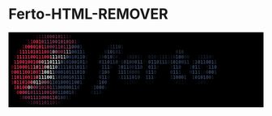 # Ferto-HTML-REMOVER

<pre id="tiresult" style="font-size: 9px; background-color: #000000; font-weight: bold; padding: 4px 5px; --fs: 9px;"><b style="color:#000000">10001000</b><b style="color:#0B0203">0</b><b style="color:#300A10">1</b><b style="color:#4C1421">1</b><b style="color:#4C2133">1</b><b style="color:#61283F">1</b><b style="color:#6F2E47">0</b><b style="color:#76314C">0</b><b style="color:#7B334F">0</b><b style="color:#7A334E">1</b><b style="color:#74304B">0</b><b style="color:#6A2C44">1</b><b style="color:#582438">1</b><b style="color:#3F1A28">1</b><b style="color:#220E15">0</b><b style="color:#070204">0</b><b style="color:#000000">0000100011100011011001000111111100001111101111111111</b>
<b style="color:#000000">10000</b><b style="color:#0B0204">0</b><b style="color:#4D101B">1</b><b style="color:#992137">1</b><b style="color:#D02D4A">0</b><b style="color:#ED3354">0</b><b style="color:#F23659">1</b><b style="color:#B33E61">0</b><b style="color:#974164">1</b><b style="color:#9A4063">11</b><b style="color:#9A4062">00</b><b style="color:#9A4063">1</b><b style="color:#9B4063">0</b><b style="color:#9B4164">1</b><b style="color:#9A4063">0</b><b style="color:#943B5D">1</b><b style="color:#853452">0</b><b style="color:#4C2539">1</b><b style="color:#0B0D13">0</b><b style="color:#000000">11010000010000110100001101100100011100101111011001</b>
<b style="color:#000000">110</b><b style="color:#070102">1</b><b style="color:#691726">1</b><b style="color:#D12E4B">0</b><b style="color:#F93659">0</b><b style="color:#FC375A">0</b><b style="color:#F73658">0</b><b style="color:#F43557">10</b><b style="color:#ED3557">1</b><b style="color:#AD3C5E">1</b><b style="color:#933F62">0</b><b style="color:#943A5D">0</b><b style="color:#93375B">0</b><b style="color:#963B5E">1</b><b style="color:#973F61">1</b><b style="color:#973E60">0</b><b style="color:#94395C">1</b><b style="color:#973A5E">1</b><b style="color:#A65775">1</b><b style="color:#724C6D">0</b><b style="color:#474B6E">0</b><b style="color:#394969">0</b><b style="color:#20283A">1</b><b style="color:#010102">1</b><b style="color:#000000">11001110</b><b style="color:#0B0E14">1</b><b style="color:#1D2434">1</b><b style="color:#273147">1</b><b style="color:#2A354D">1</b><b style="color:#29334A">0</b><b style="color:#141925">1</b><b style="color:#000000">1101100110101100100010101010110000</b>
<b style="color:#000000">01</b><b style="color:#2A090F">0</b><b style="color:#C12A45">1</b><b style="color:#FD375B">1</b><b style="color:#F83659">1</b><b style="color:#F33557">1</b><b style="color:#F23557">0101</b><b style="color:#F43456">1</b><b style="color:#EE3456">0</b><b style="color:#B5365A">0</b><b style="color:#AB6481">1</b><b style="color:#D7B3C2">0</b><b style="color:#B3708B">0</b><b style="color:#903156">0</b><b style="color:#994062">0</b><b style="color:#B56D88">1</b><b style="color:#CDA7B9">1</b><b style="color:#9798AE">1</b><b style="color:#3E5172">0</b><b style="color:#38496A">0</b><b style="color:#3B4A6C">1</b><b style="color:#3E4E71">1</b><b style="color:#242D41">1</b><b style="color:#000000">1110011</b><b style="color:#191F2D">0</b><b style="color:#3A496A">1</b><b style="color:#3E4E71">0</b><b style="color:#2F3B55">1</b><b style="color:#20283B">0</b><b style="color:#242E42">1</b><b style="color:#0B0E15">1</b><b style="color:#000000">0100100101100100110</b><b style="color:#1C2434">0</b><b style="color:#2C3851">1</b><b style="color:#242E42">0</b><b style="color:#000001">0</b><b style="color:#000000">11010100101</b>
<b style="color:#000000">0</b><b style="color:#2D0A10">1</b><b style="color:#DE3050">1</b><b style="color:#FB375A">1</b><b style="color:#F33557">1</b><b style="color:#F23557">1100</b><b style="color:#F23355">1</b><b style="color:#F22E51">1</b><b style="color:#F23053">1</b><b style="color:#F43A5C">0</b><b style="color:#F23E60">0</b><b style="color:#F6A1B0">1</b><b style="color:#FFFFFF">1</b><b style="color:#EBDAE1">1</b><b style="color:#CE9BAF">0</b><b style="color:#E9D5DE">1</b><b style="color:#C5CAD5">1</b><b style="color:#5E6E8B">0</b><b style="color:#334366">0</b><b style="color:#39496A">1</b><b style="color:#3B4A6B">01</b><b style="color:#3B4A6C">10</b><b style="color:#0D1018">0</b><b style="color:#000000">1101</b><b style="color:#121620">1</b><b style="color:#181E2C">0</b><b style="color:#374665">0</b><b style="color:#3C4C6E">1</b><b style="color:#3A4969">0</b><b style="color:#1B2231">1</b><b style="color:#141924">0</b><b style="color:#05060A">1</b><b style="color:#000000">0</b><b style="color:#030305">0</b><b style="color:#0E111A">1</b><b style="color:#181F2D">0</b><b style="color:#1E2536">1</b><b style="color:#1C2332">0</b><b style="color:#151B27">1</b><b style="color:#080B10">0</b><b style="color:#000000">1</b><b style="color:#05070A">0</b><b style="color:#19202E">0</b><b style="color:#1C2333">1</b><b style="color:#161C29">0</b><b style="color:#07090D">0</b><b style="color:#131722">1</b><b style="color:#1D2435">11</b><b style="color:#0E121A">1</b><b style="color:#141924">1</b><b style="color:#1B2332">0</b><b style="color:#3B4A6B">1</b><b style="color:#3F4E72">0</b><b style="color:#313E5A">0</b><b style="color:#161B28">0</b><b style="color:#151B27">0</b><b style="color:#020305">0</b><b style="color:#000000">0</b><b style="color:#020304">0</b><b style="color:#0E1119">1</b><b style="color:#181E2C">1</b><b style="color:#1D2535">1</b><b style="color:#1C2434">1</b><b style="color:#161B28">0</b><b style="color:#090B10">0</b><b style="color:#000000">0</b>
<b style="color:#090203">1</b><b style="color:#C12A45">1</b><b style="color:#FB375A">1</b><b style="color:#F23557">00100</b><b style="color:#F23053">1</b><b style="color:#F44665">0</b><b style="color:#F77F96">0</b><b style="color:#FAB1BF">0</b><b style="color:#FDD5DC">1</b><b style="color:#FFF0F3">1</b><b style="color:#FFF4F5">0</b><b style="color:#FFFFFF">11</b><b style="color:#CFD6DF">1</b><b style="color:#616F8A">0</b><b style="color:#37476A">1</b><b style="color:#364567">0</b><b style="color:#3B4A6B">10010</b><b style="color:#3D4D6F">1</b><b style="color:#181D2A">0</b><b style="color:#000000">100</b><b style="color:#050609">1</b><b style="color:#2A354C">0</b><b style="color:#384666">1</b><b style="color:#3C4B6D">1</b><b style="color:#3B4B6C">0</b><b style="color:#323F5B">1</b><b style="color:#2D3952">10</b><b style="color:#0B0D14">0</b><b style="color:#1A2130">1</b><b style="color:#34415E">0</b><b style="color:#3A496A">1</b><b style="color:#303D58">0</b><b style="color:#2C374F">0</b><b style="color:#3A496A">0</b><b style="color:#3E4E71">1</b><b style="color:#3A4969">1</b><b style="color:#0B0E14">0</b><b style="color:#0A0C12">1</b><b style="color:#394868">0</b><b style="color:#3E4E70">1</b><b style="color:#3E4D70">1</b><b style="color:#364463">0</b><b style="color:#33405D">1</b><b style="color:#34415E">1</b><b style="color:#313D59">1</b><b style="color:#151A26">0</b><b style="color:#2C3851">1</b><b style="color:#3B4B6C">01</b><b style="color:#3A496A">0</b><b style="color:#2E3A54">0</b><b style="color:#2F3B55">1</b><b style="color:#273147">1</b><b style="color:#010102">1</b><b style="color:#151B27">1</b><b style="color:#323F5C">1</b><b style="color:#3D4C6E">0</b><b style="color:#3A496A">1</b><b style="color:#354260">1</b><b style="color:#3A4869">0</b><b style="color:#3D4D6F">0</b><b style="color:#394868">1</b><b style="color:#222A3D">1</b>
<b style="color:#5B1420">0</b><b style="color:#F83659">1</b><b style="color:#F33557">1</b><b style="color:#F23557">0001</b><b style="color:#F23255">1</b><b style="color:#F77B93">1</b><b style="color:#F8859A">0</b><b style="color:#F66E87">1</b><b style="color:#F4506E">1</b><b style="color:#FAABB8">0</b><b style="color:#FFFFFF">01</b><b style="color:#F4F5F7">1</b><b style="color:#A7AEBE">0</b><b style="color:#3E4D6F">1</b><b style="color:#344466">1</b><b style="color:#3A496A">1</b><b style="color:#3B4A6B">101101</b><b style="color:#3D4C6E">1</b><b style="color:#141824">0</b><b style="color:#000000">1100</b><b style="color:#020204">0</b><b style="color:#313E5A">1</b><b style="color:#3C4C6E">1</b><b style="color:#3A496A">1</b><b style="color:#0C0F15">0</b><b style="color:#000000">01</b><b style="color:#20283A">1</b><b style="color:#3E4E71">0</b><b style="color:#3C4C6E">1</b><b style="color:#364462">1</b><b style="color:#20283A">0</b><b style="color:#1F2739">0</b><b style="color:#374665">1</b><b style="color:#3A4969">1</b><b style="color:#2A354D">0</b><b style="color:#030406">0</b><b style="color:#080A0E">1</b><b style="color:#384666">0</b><b style="color:#3C4C6E">1</b><b style="color:#354260">1</b><b style="color:#0F121B">0</b><b style="color:#010102">01</b><b style="color:#020203">1</b><b style="color:#000000">1</b><b style="color:#0E121A">0</b><b style="color:#3B4A6B">1</b><b style="color:#3D4C6E">1</b><b style="color:#2B364F">0</b><b style="color:#000000">001</b><b style="color:#11151F">1</b><b style="color:#3C4B6D">0</b><b style="color:#3E4E70">1</b><b style="color:#2B364E">1</b><b style="color:#05070A">1</b><b style="color:#000000">0</b><b style="color:#0C0F16">0</b><b style="color:#394868">1</b><b style="color:#3C4B6D">10</b>
<b style="color:#962035">0</b><b style="color:#F93659">0</b><b style="color:#F23557">01100</b><b style="color:#F23457">1</b><b style="color:#F44766">0</b><b style="color:#F2274C">0</b><b style="color:#F34465">1</b><b style="color:#FCC7D1">1</b><b style="color:#FFFCFD">0</b><b style="color:#FFFFFF">0</b><b style="color:#FDFDFD">1</b><b style="color:#8F97AB">1</b><b style="color:#324265">0</b><b style="color:#394869">0</b><b style="color:#3B4A6B">0101110</b><b style="color:#3B4B6C">1</b><b style="color:#384666">0</b><b style="color:#07090E">0</b><b style="color:#000000">0100</b><b style="color:#131824">0</b><b style="color:#3C4C6E">1</b><b style="color:#3D4C6E">0</b><b style="color:#2B364F">0</b><b style="color:#000000">100</b><b style="color:#303C57">1</b><b style="color:#3E4E71">1</b><b style="color:#3B4A6B">1</b><b style="color:#273147">1</b><b style="color:#222B3F">0</b><b style="color:#242D42">0</b><b style="color:#21293B">0</b><b style="color:#1B2332">0</b><b style="color:#040507">0</b><b style="color:#000000">0</b><b style="color:#1F2839">0</b><b style="color:#3E4D70">1</b><b style="color:#3D4D70">1</b><b style="color:#1C2434">0</b><b style="color:#000000">00001</b><b style="color:#263045">0</b><b style="color:#3E4E71">1</b><b style="color:#3D4D6F">1</b><b style="color:#20283B">1</b><b style="color:#030407">0</b><b style="color:#07080C">1</b><b style="color:#000000">1</b><b style="color:#1A2130">0</b><b style="color:#3F4F73">1</b><b style="color:#3D4D6F">1</b><b style="color:#29344B">1</b><b style="color:#0B0E14">1</b><b style="color:#0D1118">0</b><b style="color:#252E43">0</b><b style="color:#3D4D6F">00</b><b style="color:#262F45">1</b>
<b style="color:#9D2238">1</b><b style="color:#F93659">1</b><b style="color:#F23557">0110</b><b style="color:#F23456">0</b><b style="color:#F22D51">1</b><b style="color:#F54666">1</b><b style="color:#F98197">0</b><b style="color:#FFDFE4">1</b><b style="color:#FFFFFF">11</b><b style="color:#FDFFFF">0</b><b style="color:#FAFCFD">0</b><b style="color:#D3D7DF">1</b><b style="color:#415072">1</b><b style="color:#39486A">0</b><b style="color:#3B4A6B">1001011</b><b style="color:#3E4D70">1</b><b style="color:#20293B">1</b><b style="color:#000000">01111</b><b style="color:#2B364E">0</b><b style="color:#3D4C6E">1</b><b style="color:#3C4C6E">1</b><b style="color:#141925">0</b><b style="color:#000000">001</b><b style="color:#11151E">1</b><b style="color:#303D58">1</b><b style="color:#394868">11</b><b style="color:#354260">1</b><b style="color:#34415F">0</b><b style="color:#354260">1</b><b style="color:#2C3851">0</b><b style="color:#030305">1</b><b style="color:#030405">0</b><b style="color:#323F5B">1</b><b style="color:#3A496A">1</b><b style="color:#364462">1</b><b style="color:#080A0E">0</b><b style="color:#000000">10101</b><b style="color:#1A2130">1</b><b style="color:#384665">1</b><b style="color:#3B4A6B">0</b><b style="color:#3A496A">0</b><b style="color:#374665">0</b><b style="color:#2C3851">1</b><b style="color:#010101">1</b><b style="color:#030406">1</b><b style="color:#242E43">1</b><b style="color:#364463">0</b><b style="color:#3B4B6C">10</b><b style="color:#3B4A6C">1</b><b style="color:#394868">0</b><b style="color:#2F3B55">0</b><b style="color:#181E2C">1</b><b style="color:#010101">0</b>
<b style="color:#6D1727">1</b><b style="color:#FB365A">0</b><b style="color:#F33557">1</b><b style="color:#F23557">10</b><b style="color:#F33356">1</b><b style="color:#F43758">0</b><b style="color:#FA788F">0</b><b style="color:#F0CED7">0</b><b style="color:#EFEAEE">1</b><b style="color:#E7D6DE">1</b><b style="color:#B87993">0</b><b style="color:#B3708B">0</b><b style="color:#9E6582">0</b><b style="color:#5E607E">1</b><b style="color:#405272">1</b><b style="color:#3A496A">0</b><b style="color:#3B4A6B">100011</b><b style="color:#3B4A6C">0</b><b style="color:#3E4D70">0</b><b style="color:#2A354C">1</b><b style="color:#020204">1</b><b style="color:#000000">1011</b><b style="color:#0C1017">1</b><b style="color:#3A496A">1</b><b style="color:#3D4D6F">0</b><b style="color:#33405D">0</b><b style="color:#020305">1</b><b style="color:#000000">1111</b><b style="color:#010102">1</b><b style="color:#080A0F">1</b><b style="color:#0C1017">1</b><b style="color:#0D1118">1</b><b style="color:#0B0F15">0</b><b style="color:#07090E">0</b><b style="color:#010203">0</b><b style="color:#000000">0</b><b style="color:#010203">0</b><b style="color:#080B10">01</b><b style="color:#07090C">0</b><b style="color:#000000">0000110</b><b style="color:#05070A">1</b><b style="color:#0C0F16">0</b><b style="color:#0E1119">1</b><b style="color:#0C0F17">1</b><b style="color:#06070B">1</b><b style="color:#000000">000</b><b style="color:#050609">0</b><b style="color:#0B0E14">1</b><b style="color:#0D1118">0</b><b style="color:#0B0E15">0</b><b style="color:#06080B">1</b><b style="color:#000000">100</b>
<b style="color:#0C0204">1</b><b style="color:#B92842">1</b><b style="color:#FF375B">0</b><b style="color:#F43557">1</b><b style="color:#F53154">0</b><b style="color:#F64969">0</b><b style="color:#F1C1CB">0</b><b style="color:#C089A0">0</b><b style="color:#9B4A6B">0</b><b style="color:#9E4B6C">0</b><b style="color:#9C4769">1</b><b style="color:#91365A">0</b><b style="color:#93395C">1</b><b style="color:#953A5D">0</b><b style="color:#883D5F">1</b><b style="color:#4E4667">1</b><b style="color:#374A6B">1</b><b style="color:#3B4A6B">0000</b><b style="color:#3B4A6C">0</b><b style="color:#3D4C6F">1</b><b style="color:#3B4A6B">1</b><b style="color:#222B3F">0</b><b style="color:#020204">1</b><b style="color:#000000">110</b><b style="color:#0B0E14">1</b><b style="color:#2B364E">1</b><b style="color:#374564">0</b><b style="color:#3E4E71">0</b><b style="color:#364462">0</b><b style="color:#11151F">1</b><b style="color:#000000">1010101011011110000001001111110011101111</b>
<b style="color:#000000">0</b><b style="color:#140407">1</b><b style="color:#A12339">0</b><b style="color:#F23558">0</b><b style="color:#DD395C">0</b><b style="color:#B54A6B">0</b><b style="color:#A25977">1</b><b style="color:#92375B">0</b><b style="color:#953D5F">111</b><b style="color:#963F61">100</b><b style="color:#993E61">1</b><b style="color:#923F61">0</b><b style="color:#544768">0</b><b style="color:#384B6C">1</b><b style="color:#3C4B6C">1</b><b style="color:#3D4C6E">0</b><b style="color:#3D4D6F">0</b><b style="color:#394868">1</b><b style="color:#29344B">0</b><b style="color:#0E121A">1</b><b style="color:#000000">10111</b><b style="color:#0D1119">0</b><b style="color:#21293C">1</b><b style="color:#1E2536">1</b><b style="color:#151A26">0</b><b style="color:#05070A">0</b><b style="color:#000000">01010001001010100100001101110101101100010</b>
<b style="color:#000000">001</b><b style="color:#330E16">1</b><b style="color:#5C273C">0</b><b style="color:#7F3553">0</b><b style="color:#913B5C">0</b><b style="color:#994063">1</b><b style="color:#9A4063">1110001</b><b style="color:#9C4063">1</b><b style="color:#934063">0</b><b style="color:#4C4667">1</b><b style="color:#324260">0</b><b style="color:#2B364E">0</b><b style="color:#1B2231">1</b><b style="color:#0A0C12">1</b><b style="color:#000000">00110011100001010001111000111000010100010010010110011</b>
<b style="color:#000000">01001</b><b style="color:#090306">1</b><b style="color:#210E15">0</b><b style="color:#3A1825">1</b><b style="color:#4F2133">0</b><b style="color:#5D273C">0</b><b style="color:#652A41">1</b><b style="color:#682B43">1</b><b style="color:#662A42">0</b><b style="color:#61283F">1</b><b style="color:#582439">1</b><b style="color:#491F2F">0</b><b style="color:#381623">1</b><b style="color:#1B0E16">0</b><b style="color:#030609">0</b><b style="color:#000000">11010101011111110101010010101100101101001110011010000100</b>
</pre>
